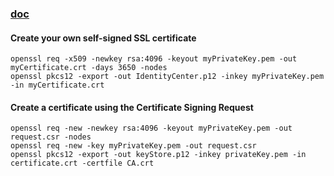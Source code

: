 ### [doc](https://blog.pavelsklenar.com/how-to-create-pkcs-12-for-your-application/)

#### Create your own self-signed SSL certificate
```
openssl req -x509 -newkey rsa:4096 -keyout myPrivateKey.pem -out myCertificate.crt -days 3650 -nodes
openssl pkcs12 -export -out IdentityCenter.p12 -inkey myPrivateKey.pem -in myCertificate.crt
```

#### Create a certificate using the Certificate Signing Request
```
openssl req -new -newkey rsa:4096 -keyout myPrivateKey.pem -out request.csr -nodes
openssl req -new -key myPrivateKey.pem -out request.csr
openssl pkcs12 -export -out keyStore.p12 -inkey privateKey.pem -in certificate.crt -certfile CA.crt
```